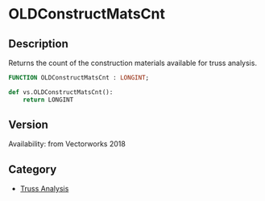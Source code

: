 # OLDConstructMatsCnt

## Description
Returns the count of the construction materials available for truss analysis.

```pascal
FUNCTION OLDConstructMatsCnt : LONGINT;
```

```python
def vs.OLDConstructMatsCnt():
    return LONGINT
```

## Version
Availability: from Vectorworks 2018

## Category
* [Truss Analysis](../Categories/Truss%20Analysis.md)
